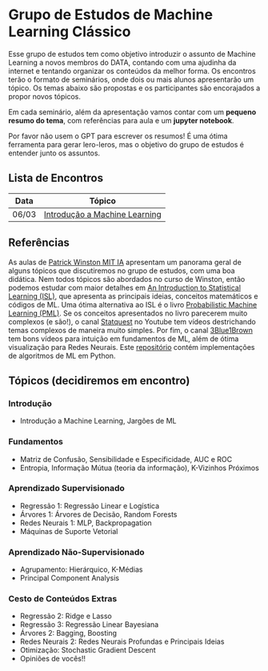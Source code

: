 # Grupo de Estudos de Machine Learning Clássico
Esse grupo de estudos tem como objetivo introduzir o assunto de Machine Learning a novos membros do DATA, 
contando com uma ajudinha da internet e tentando organizar os conteúdos da melhor forma.
Os encontros terão o formato de seminários, onde dois ou mais alunos apresentarão um tópico. Os temas abaixo são propostas e os participantes são encorajados a propor novos tópicos.

Em cada seminário, além da apresentação vamos contar com um **pequeno resumo do tema**, com referências para aula e um **jupyter notebook**. 

Por favor não usem o GPT para escrever os resumos! É uma ótima ferramenta para gerar lero-leros, mas o objetivo do grupo de estudos é entender junto os assuntos.


## Lista de Encontros
| Data | Tópico |
|------|------|
| 06/03 | [Introdução a Machine Learning](meetings/mlc01/README.md) |

## Referências
As aulas de [Patrick Winston MIT IA](https://www.youtube.com/watch?v=TjZBTDzGeGg&list=PLUl4u3cNGP63gFHB6xb-kVBiQHYe_4hSi) apresentam um panorama geral de alguns tópicos que discutiremos no grupo de estudos, com uma boa didática. Nem todos tópicos são abordados no curso de Winston, então podemos estudar com maior detalhes em [An Introduction to Statistical Learning (ISL)](https://www.statlearning.com/), que apresenta as principais ideias, conceitos matemáticos e códigos de ML. Uma ótima alternativa ao ISL é o livro [Probabilistic Machine Learning (PML)](https://probml.github.io/pml-book/book1.html). Se os conceitos apresentados no livro parecerem muito complexos (e são!), o canal [Statquest](https://www.youtube.com/@statquest) no Youtube tem vídeos destrichando temas complexos de maneira muito simples. Por fim, o canal [3Blue1Brown](https://www.youtube.com/@3blue1brown) tem bons vídeos para intuição em fundamentos de ML, além de ótima visualização para Redes Neurais. 
Este [repositório](https://github.com/zotroneneis/machine_learning_basics) contém implementações de algoritmos de ML em Python.

## Tópicos (decidiremos em encontro)
### Introdução
- Introdução a Machine Learning, Jargões de ML
### Fundamentos
- Matriz de Confusão, Sensibilidade e Especificidade, AUC e ROC
- Entropia, Informação Mútua (teoria da informação), K-Vizinhos Próximos
### Aprendizado Supervisionado
- Regressão 1: Regressão Linear e Logística
- Árvores 1: Árvores de Decisão, Random Forests
- Redes Neurais 1: MLP, Backpropagation
- Máquinas de Suporte Vetorial
### Aprendizado Não-Supervisionado
- Agrupamento: Hierárquico, K-Médias
- Principal Component Analysis

### Cesto de Conteúdos Extras
- Regressão 2: Ridge e Lasso
- Regressão 3: Regressão Linear Bayesiana
- Árvores 2: Bagging, Boosting
- Redes Neurais 2: Redes Neurais Profundas e Principais Ideias
- Otimização: Stochastic Gradient Descent
- Opiniões de vocês!!


